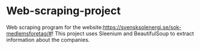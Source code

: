 # Web-scraping-project
Web scraping program for the website:https://svensksolenergi.se/sok-medlemsforetag/#!
This project uses Sleenium and BeautifulSoup to extract information about the companies.
